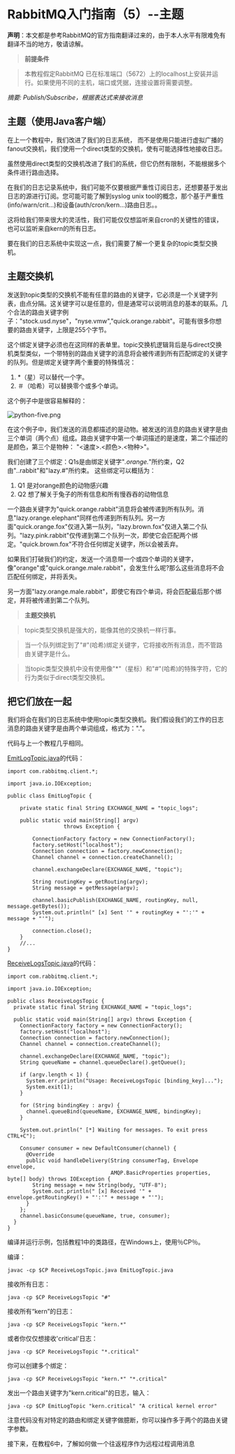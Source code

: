 # RabbitMQ入门指南（5）--主题

**声明**：本文都是参考RabbitMQ的官方指南翻译过来的，由于本人水平有限难免有翻译不当的地方，敬请谅解。

> **前提条件**

> 本教程假定RabbitMQ 已在标准端口（5672）上的localhost上安装并运行。如果使用不同的主机，端口或凭据，连接设置将需要调整。 

*摘要: Publish/Subscribe，根据表达式来接收消息*

## 主题（使用Java客户端）

在上一个教程中，我们改进了我们的日志系统， 而不是使用只能进行虚拟广播的fanout交换机，我们使用一个direct类型的交换机，使有可能选择性地接收日志。

虽然使用direct类型的交换机改进了我们的系统，但它仍然有限制，不能根据多个条件进行路由选择。

在我们的日志记录系统中，我们可能不仅要根据严重性订阅日志，还想要基于发出日志的源进行订阅。您可能可能了解到syslog unix tool的概念，那个基于严重性(info/warn/crit...)和设备(auth/cron/kern...)路由日志。。

这将给我们带来很大的灵活性，我们可能仅仅想监听来自cron的关键性的错误，也可以监听来自kern的所有日志。

要在我们的日志系统中实现这一点，我们需要了解一个更复杂的topic类型交换机。

## 主题交换机

发送到topic类型的交换机不能有任意的路由的关键字，它必须是一个关键字列表，由点分隔。这关键字可以是任意的，但是通常可以说明消息的基本的联系。几个合法的路由关键字例子："stock.usd.nyse"，"nyse.vmw","quick.orange.rabbit"。可能有很多你想要的路由关键字，上限是255个字节。 

这个绑定关键字必须也在这同样的表单里。topic交换机逻辑背后是与direct交换机类型类似，一个带特别的路由关键字的消息将会被传递到所有匹配绑定的关键字的队列。但是绑定关键字两个重要的特殊情况：

1. *（星）可以替代一个字。
2. ＃（哈希）可以替换零个或多个单词。

这个例子中是很容易解释的：

![python-five.png](http://www.rabbitmq.com/img/tutorials/python-five.png)

在这个例子中，我们发送的消息都描述的是动物。被发送的消息的路由关键字是由三个单词（两个点）组成。路由关键字中第一个单词描述的是速度，第二个描述的是颜色，第三个是物种： "<速度>.<颜色>.<物种>"。

我们创建了三个绑定：Q1s是由绑定关键字"*.orange.*"所约束，Q2由"*.*.rabbit"和"lazy.#"所约束。 这些绑定可以概括为：

1. Q1 是对orange颜色的动物感兴趣
2. Q2 想了解关于兔子的所有信息和所有慢吞吞的动物信息

一个路由关键字为"quick.orange.rabbit"消息将会被传递到所有队列。消息"lazy.orange.elephant"同样也传递到所有队列。另一方面"quick.orange.fox"仅进入第一队列，"lazy.brown.fox"仅进入第二个队列。"lazy.pink.rabbit"仅传递到第二个队列一次，即使它会匹配两个绑定。"quick.brown.fox"不符合任何绑定关键字，所以会被丢弃。

如果我们打破我们的约定，发送一个消息带一个或四个单词的关键字，像"orange"或"quick.orange.male.rabbit"，会发生什么呢?那么这些消息将不会匹配任何绑定，并将丢失。

 另一方面"lazy.orange.male.rabbit"，即使它有四个单词，将会匹配最后那个绑定，并将被传递到第二个队列。

> **主题交换机**

> topic类型交换机是强大的，能像其他的交换机一样行事。

> 当一个队列绑定到了"#"(哈希)绑定关键字，它将接收所有消息，而不管路由关键字是什么。

> 当topic类型交换机中没有使用像"*"（星标）和"#"(哈希)的特殊字符，它的行为类似于direct类型交换机。

## 把它们放在一起

我们将会在我们的日志系统中使用topic类型交换机。我们假设我们的工作的日志消息的路由关键字是由两个单词组成，格式为："<facility>.<severity>"。 

代码与上一个教程几乎相同。

[EmitLogTopic.java](https://github.com/rabbitmq/rabbitmq-tutorials/blob/master/java/EmitLogTopic.java)的代码：

	import com.rabbitmq.client.*;
	
	import java.io.IOException;
	
	public class EmitLogTopic {
	
	    private static final String EXCHANGE_NAME = "topic_logs";
	
	    public static void main(String[] argv)
	                  throws Exception {
	
	        ConnectionFactory factory = new ConnectionFactory();
	        factory.setHost("localhost");
	        Connection connection = factory.newConnection();
	        Channel channel = connection.createChannel();
	
	        channel.exchangeDeclare(EXCHANGE_NAME, "topic");
	
	        String routingKey = getRouting(argv);
	        String message = getMessage(argv);
	
	        channel.basicPublish(EXCHANGE_NAME, routingKey, null, message.getBytes());
	        System.out.println(" [x] Sent '" + routingKey + "':'" + message + "'");
	
	        connection.close();
	    }
	    //...
	}

[ReceiveLogsTopic.java](https://github.com/rabbitmq/rabbitmq-tutorials/blob/master/java/ReceiveLogsTopic.java)的代码：

	import com.rabbitmq.client.*;
	
	import java.io.IOException;
	
	public class ReceiveLogsTopic {
	  private static final String EXCHANGE_NAME = "topic_logs";
	
	  public static void main(String[] argv) throws Exception {
	    ConnectionFactory factory = new ConnectionFactory();
	    factory.setHost("localhost");
	    Connection connection = factory.newConnection();
	    Channel channel = connection.createChannel();
	
	    channel.exchangeDeclare(EXCHANGE_NAME, "topic");
	    String queueName = channel.queueDeclare().getQueue();
	
	    if (argv.length < 1) {
	      System.err.println("Usage: ReceiveLogsTopic [binding_key]...");
	      System.exit(1);
	    }
	
	    for (String bindingKey : argv) {
	      channel.queueBind(queueName, EXCHANGE_NAME, bindingKey);
	    }
	
	    System.out.println(" [*] Waiting for messages. To exit press CTRL+C");
	
	    Consumer consumer = new DefaultConsumer(channel) {
	      @Override
	      public void handleDelivery(String consumerTag, Envelope envelope,
	                                 AMQP.BasicProperties properties, byte[] body) throws IOException {
	        String message = new String(body, "UTF-8");
	        System.out.println(" [x] Received '" + envelope.getRoutingKey() + "':'" + message + "'");
	      }
	    };
	    channel.basicConsume(queueName, true, consumer);
	  }
	}

编译并运行示例，包括教程1中的类路径，在Windows上，使用％CP％。

编译：

	javac -cp $CP ReceiveLogsTopic.java EmitLogTopic.java

接收所有日志：

	java -cp $CP ReceiveLogsTopic "#"

接收所有“kern”的日志：

	java -cp $CP ReceiveLogsTopic "kern.*"

或者你仅仅想接收'critical'日志：

	java -cp $CP ReceiveLogsTopic "*.critical"

你可以创建多个绑定：

	java -cp $CP ReceiveLogsTopic "kern.*" "*.critical"

发出一个路由关键字为"kern.critical"的日志，输入：

	java -cp $CP EmitLogTopic "kern.critical" "A critical kernel error"

注意代码没有对特定的路由和绑定关键字做臆断，你可以操作多于两个的路由关键字参数。

接下来，在教程6中，了解如何做一个往返程序作为远程过程调用消息

